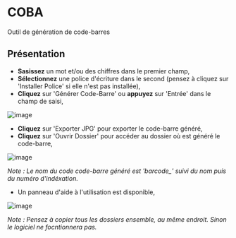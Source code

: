 # COBA
Outil de génération de code-barres

## Présentation
- **Sasissez** un mot et/ou des chiffres dans le premier champ,
- **Sélectionnez** une police d'écriture dans le second (pensez à cliquez sur 'Installer Police' si elle n'est pas installée),
- **Cliquez** sur 'Générer Code-Barre' ou **appuyez** sur 'Entrée' dans le champ de saisi,

![image](https://github.com/BenjaminLeq/COBA/assets/85110287/a50e62d2-b845-466f-9256-09f86401eeac)

- **Cliquez** sur 'Exporter JPG' pour exporter le code-barre généré,
- **Cliquez** sur 'Ouvrir Dossier' pour accéder au dossier où est généré le code-barre,

![image](https://github.com/BenjaminLeq/COBA/assets/85110287/5a59942e-a565-4f5c-9775-59c13a2b1e73)

*Note : Le nom du code code-barre généré est 'barcode_' suivi du nom puis du numéro d'indéxation.*

- Un panneau d'aide à l'utilisation est disponible,

![image](https://github.com/BenjaminLeq/COBA/assets/85110287/f281d507-1c66-404b-9612-f807140d0488)

*Note : Pensez à copier tous les dossiers ensemble, au même endroit. Sinon le logiciel ne focntionnera pas.*
